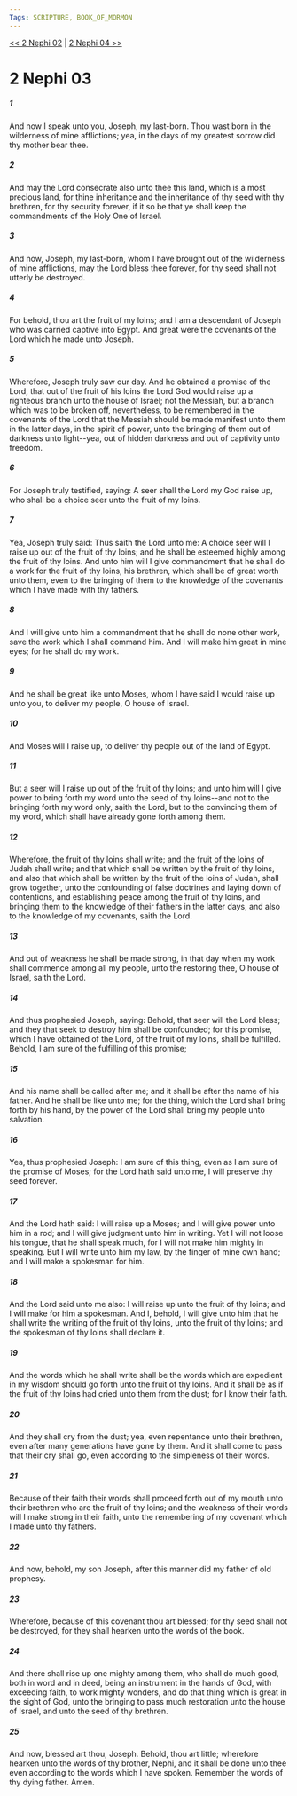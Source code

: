 ```yaml
---
Tags: SCRIPTURE, BOOK_OF_MORMON
---
```


[<< 2 Nephi 02](BOOK_OF_MORMON/02_2_Nephi/2_Nephi_02.md) | [2 Nephi 04 >>](BOOK_OF_MORMON/02_2_Nephi/2_Nephi_04.md)

# 2 Nephi 03

##### 1

And now I speak unto you, Joseph, my last-born. Thou wast born in the wilderness of mine afflictions; yea, in the days of my greatest sorrow did thy mother bear thee.

##### 2

And may the Lord consecrate also unto thee this land, which is a most precious land, for thine inheritance and the inheritance of thy seed with thy brethren, for thy security forever, if it so be that ye shall keep the commandments of the Holy One of Israel.

##### 3

And now, Joseph, my last-born, whom I have brought out of the wilderness of mine afflictions, may the Lord bless thee forever, for thy seed shall not utterly be destroyed.

##### 4

For behold, thou art the fruit of my loins; and I am a descendant of Joseph who was carried captive into Egypt. And great were the covenants of the Lord which he made unto Joseph.

##### 5

Wherefore, Joseph truly saw our day. And he obtained a promise of the Lord, that out of the fruit of his loins the Lord God would raise up a righteous branch unto the house of Israel; not the Messiah, but a branch which was to be broken off, nevertheless, to be remembered in the covenants of the Lord that the Messiah should be made manifest unto them in the latter days, in the spirit of power, unto the bringing of them out of darkness unto light--yea, out of hidden darkness and out of captivity unto freedom.

##### 6

For Joseph truly testified, saying: A seer shall the Lord my God raise up, who shall be a choice seer unto the fruit of my loins.

##### 7

Yea, Joseph truly said: Thus saith the Lord unto me: A choice seer will I raise up out of the fruit of thy loins; and he shall be esteemed highly among the fruit of thy loins. And unto him will I give commandment that he shall do a work for the fruit of thy loins, his brethren, which shall be of great worth unto them, even to the bringing of them to the knowledge of the covenants which I have made with thy fathers.

##### 8

And I will give unto him a commandment that he shall do none other work, save the work which I shall command him. And I will make him great in mine eyes; for he shall do my work.

##### 9

And he shall be great like unto Moses, whom I have said I would raise up unto you, to deliver my people, O house of Israel.

##### 10

And Moses will I raise up, to deliver thy people out of the land of Egypt.

##### 11

But a seer will I raise up out of the fruit of thy loins; and unto him will I give power to bring forth my word unto the seed of thy loins--and not to the bringing forth my word only, saith the Lord, but to the convincing them of my word, which shall have already gone forth among them.

##### 12

Wherefore, the fruit of thy loins shall write; and the fruit of the loins of Judah shall write; and that which shall be written by the fruit of thy loins, and also that which shall be written by the fruit of the loins of Judah, shall grow together, unto the confounding of false doctrines and laying down of contentions, and establishing peace among the fruit of thy loins, and bringing them to the knowledge of their fathers in the latter days, and also to the knowledge of my covenants, saith the Lord.

##### 13

And out of weakness he shall be made strong, in that day when my work shall commence among all my people, unto the restoring thee, O house of Israel, saith the Lord.

##### 14

And thus prophesied Joseph, saying: Behold, that seer will the Lord bless; and they that seek to destroy him shall be confounded; for this promise, which I have obtained of the Lord, of the fruit of my loins, shall be fulfilled. Behold, I am sure of the fulfilling of this promise;

##### 15

And his name shall be called after me; and it shall be after the name of his father. And he shall be like unto me; for the thing, which the Lord shall bring forth by his hand, by the power of the Lord shall bring my people unto salvation.

##### 16

Yea, thus prophesied Joseph: I am sure of this thing, even as I am sure of the promise of Moses; for the Lord hath said unto me, I will preserve thy seed forever.

##### 17

And the Lord hath said: I will raise up a Moses; and I will give power unto him in a rod; and I will give judgment unto him in writing. Yet I will not loose his tongue, that he shall speak much, for I will not make him mighty in speaking. But I will write unto him my law, by the finger of mine own hand; and I will make a spokesman for him.

##### 18

And the Lord said unto me also: I will raise up unto the fruit of thy loins; and I will make for him a spokesman. And I, behold, I will give unto him that he shall write the writing of the fruit of thy loins, unto the fruit of thy loins; and the spokesman of thy loins shall declare it.

##### 19

And the words which he shall write shall be the words which are expedient in my wisdom should go forth unto the fruit of thy loins. And it shall be as if the fruit of thy loins had cried unto them from the dust; for I know their faith.

##### 20

And they shall cry from the dust; yea, even repentance unto their brethren, even after many generations have gone by them. And it shall come to pass that their cry shall go, even according to the simpleness of their words.

##### 21

Because of their faith their words shall proceed forth out of my mouth unto their brethren who are the fruit of thy loins; and the weakness of their words will I make strong in their faith, unto the remembering of my covenant which I made unto thy fathers.

##### 22

And now, behold, my son Joseph, after this manner did my father of old prophesy.

##### 23

Wherefore, because of this covenant thou art blessed; for thy seed shall not be destroyed, for they shall hearken unto the words of the book.

##### 24

And there shall rise up one mighty among them, who shall do much good, both in word and in deed, being an instrument in the hands of God, with exceeding faith, to work mighty wonders, and do that thing which is great in the sight of God, unto the bringing to pass much restoration unto the house of Israel, and unto the seed of thy brethren.

##### 25

And now, blessed art thou, Joseph. Behold, thou art little; wherefore hearken unto the words of thy brother, Nephi, and it shall be done unto thee even according to the words which I have spoken. Remember the words of thy dying father. Amen.
